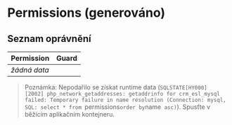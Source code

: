 # Permissions (generováno)

## Seznam oprávnění

| Permission | Guard |
|------------|-------|
| _žádná data_ | |

> Poznámka: Nepodařilo se získat runtime data (`SQLSTATE[HY000] [2002] php_network_getaddresses: getaddrinfo for crm_esl_mysql failed: Temporary failure in name resolution (Connection: mysql, SQL: select * from `permissions` order by `name` asc)`). Spusťte v běžícím aplikačním kontejneru.
